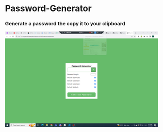# Password-Generator

<h3>Generate a password the copy it to your clipboard</h3>
<img src="https://www.github.com/Adham14896/Password-Generator/blob/master/bandicam%202023-09-14%2003-15-32-100.jpg">
